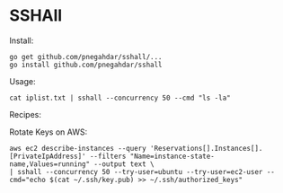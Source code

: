 SSHAll 
=======

Install:

    go get github.com/pnegahdar/sshall/...
    go install github.com/pnegahdar/sshall

Usage:

    cat iplist.txt | sshall --concurrency 50 --cmd "ls -la"
     
     
 Recipes:
 
 Rotate Keys on AWS:
 
    aws ec2 describe-instances --query 'Reservations[].Instances[].[PrivateIpAddress]' --filters "Name=instance-state-name,Values=running" --output text \
    | sshall --concurrency 50 --try-user=ubuntu --try-user=ec2-user --cmd="echo $(cat ~/.ssh/key.pub) >> ~/.ssh/authorized_keys"        

